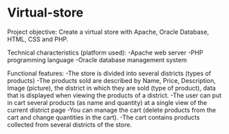 # Virtual-store

Project objective: Create a virtual store with Apache, Oracle Database, HTML, CSS and PHP.

Technical characteristics (platform used):
  -Apache web server
  -PHP programming language
  -Oracle database management system

Functional features:
  -The store is divided into several districts (types of products)
  -The products sold are described by Name, Price, Description, Image (picture), the district in which they are sold (type of product), data that is displayed when viewing the products of a district.
  -The user can put in cart several products (as name and quantity) at a single view of the current district page
  -You can manage the cart (delete products from the cart and change quantities in the cart).
  -The cart contains products collected from several districts of the store.
